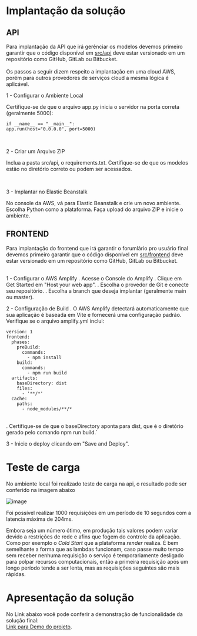 # Implantação da solução

<!--Nesta seção, a implantação da solução proposta em nuvem deverá ser realizada e detalhadamente descrita. Além disso, deverá ser descrito também, o planejamento da capacidade operacional através da modelagem matemática e da simulação do sistema computacional.

Após a implantação, realize testes que mostrem o correto funcionamento da aplicação. -->
## API

Para implantação da API que irá gerênciar os modelos devemos primeiro garantir que o código disponível em [src/api](/scr/api) deve estar versionado em um repositório como GitHub, GitLab ou Bitbucket. <br/><br/>
Os passos a seguir dizem respeito a implantação em uma cloud AWS, porém para outros provedores de serviços cloud a mesma lógica é aplicável.

1 -  Configurar o Ambiente Local

Certifique-se de que o arquivo app.py inicia o servidor na porta correta (geralmente 5000): <br/>

```
if __name__ == "__main__":
app.run(host="0.0.0.0", port=5000)
```

<br/>

2 - Criar um Arquivo ZIP

Inclua a pasta src/api, o requirements.txt.
Certifique-se de que os modelos estão no diretório correto ou podem ser acessados.

<br/>

3 - Implantar no Elastic Beanstalk

No console da AWS, vá para Elastic Beanstalk e crie um novo ambiente.
Escolha Python como a plataforma.
Faça upload do arquivo ZIP e inicie o ambiente.

## FRONTEND

Para implantação do frontend que irá garantir o forumlário pro usuário final devemos primeiro garantir que o código disponível em [src/frontend](/scr/frontend) deve estar versionado em um repositório como GitHub, GitLab ou Bitbucket. <br/><br/>

1 - Configurar o AWS Amplify
 . Acesse o Console do Amplify 
 . Clique em Get Started em "Host your web app".
 . Escolha o provedor de Git e conecte seu repositório.
 . Escolha a branch que deseja implantar (geralmente main ou master).

2 - Configuração de Build
. O AWS Amplify detectará automaticamente que sua aplicação é baseada em Vite e fornecerá uma configuração padrão. Verifique se o arquivo amplify.yml inclui: <br/>

```
version: 1
frontend:
  phases:
    preBuild:
      commands:
        - npm install
    build:
      commands:
        - npm run build
  artifacts:
    baseDirectory: dist
    files:
      - '**/*'
  cache:
    paths:
      - node_modules/**/*
```
<br/>
. Certifique-se de que o baseDirectory aponta para dist, que é o diretório gerado pelo comando npm run build.`

3 - Inicie o deploy clicando em "Save and Deploy".



# Teste de carga

No ambiente local foi realizado teste de carga na api, o resultado pode ser conferido na imagem abaixo

![image](https://github.com/user-attachments/assets/dc24d1dd-e6f8-4714-98d8-f79f9d35974f)

Foi possível realizar 1000 requisições em um período de 10 segundos com a latencia máxima de 204ms.

Embora seja um número ótimo, em produção tais valores podem variar devido a restrições de rede e afins que fogem do controle da aplicação. Como por exemplo o _Cold Start_ que a plataforma _render_ realiza.
É bem semelhante a forma que as lambdas funcionam, caso passe muito tempo sem receber nenhuma requisição o serviço é temporariamente desligado para polpar recursos computacionais, então a primeira requisição após um longo período tende a ser lenta, mas as requisições seguintes são mais rápidas.


# Apresentação da solução

No Link abaixo você pode conferir a demonstração de funcionalidade da solução final: <br/>
[Link para Demo do projeto](https://drive.google.com/file/d/1_AtAd2CNUHjQ2A_dXcsG3zslaOm76ls-/view?usp=sharing).

